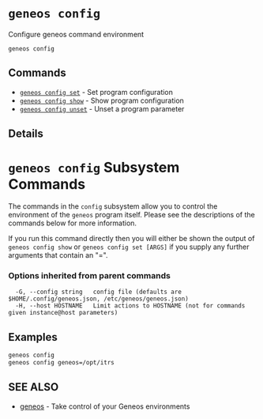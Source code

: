 # `geneos config`

Configure geneos command environment

```text
geneos config
```
## Commands

* [`geneos config set`](geneos_config_set.md)	 - Set program configuration
* [`geneos config show`](geneos_config_show.md)	 - Show program configuration
* [`geneos config unset`](geneos_config_unset.md)	 - Unset a program parameter

## Details

# `geneos config` Subsystem Commands

The commands in the `config` subsystem allow you to control the
environment of the `geneos` program itself. Please see the
descriptions of the commands below for more information.

If you run this command directly then you will either be shown the
output of `geneos config show` or `geneos config set [ARGS]` if you
supply any further arguments that contain an "=".

### Options inherited from parent commands

```text
  -G, --config string   config file (defaults are $HOME/.config/geneos.json, /etc/geneos/geneos.json)
  -H, --host HOSTNAME   Limit actions to HOSTNAME (not for commands given instance@host parameters)
```

## Examples

```bash
geneos config
geneos config geneos=/opt/itrs

```

## SEE ALSO

* [geneos](geneos.md)	 - Take control of your Geneos environments
